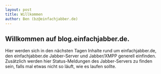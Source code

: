 ```yaml
---
layout: post
title: Willkommen
author: Ben (bz@einfachjabber.de)
---
```


## Willkommen auf blog.einfachjabber.de.

Hier werden sich in den nächsten Tagen Inhalte rund um einfachjabber.de, den
einfachjabber.de Jabber-Server und Jabber/XMPP generell einfinden. Zusätzlich
werden hier Status-Meldungen des Jabber-Servers zu finden sein, falls mal
etwas nicht so läuft, wie es laufen sollte.
